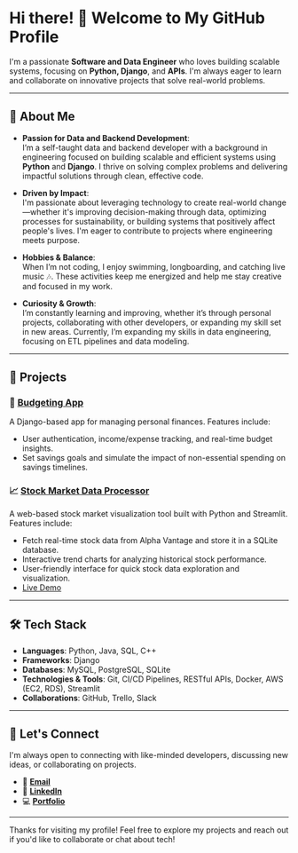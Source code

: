 # Hi there! 👋 Welcome to My GitHub Profile

I'm a passionate **Software and Data Engineer** who loves building scalable systems, focusing on **Python, Django**, and **APIs**. I'm always eager to learn and collaborate on innovative projects that solve real-world problems. 

---

## 🚀 **About Me**

- **Passion for Data and Backend Development**:  
  I’m a self-taught data and backend developer with a background in engineering focused on building scalable and efficient systems using **Python** and **Django**. I thrive on solving complex problems and delivering impactful solutions through clean, effective code.

- **Driven by Impact**:  
  I'm passionate about leveraging technology to create real-world change—whether it's improving decision-making through data, optimizing processes for sustainability, or building systems that positively affect people's lives. I'm eager to contribute to projects where engineering meets purpose.

- **Hobbies & Balance**:  
  When I’m not coding, I enjoy swimming, longboarding, and catching live music 🎶. These activities keep me energized and help me stay creative and focused in my work.

- **Curiosity & Growth**:  
  I’m constantly learning and improving, whether it’s through personal projects, collaborating with other developers, or expanding my skill set in new areas. Currently, I’m expanding my skills in data 
 engineering, focusing on ETL pipelines and data modeling.

---

## 📂 **Projects**

### 🏦 [Budgeting App](https://github.com/jasmine-pok/budgeting-proj/tree/main)
A Django-based app for managing personal finances. Features include:
- User authentication, income/expense tracking, and real-time budget insights.
- Set savings goals and simulate the impact of non-essential spending on savings timelines.

### 📈 [Stock Market Data Processor](https://github.com/jasmine-pok/Stock-Market-Data-Processor)  
A web-based stock market visualization tool built with Python and Streamlit. Features include:  

- Fetch real-time stock data from Alpha Vantage and store it in a SQLite database.  
- Interactive trend charts for analyzing historical stock performance.  
- User-friendly interface for quick stock data exploration and visualization.  
- [Live Demo](https://sjpok-market-visualizer.streamlit.app/)  


---

## 🛠️ **Tech Stack**

- **Languages**: Python, Java, SQL, C++
- **Frameworks**: Django
- **Databases**: MySQL, PostgreSQL, SQLite
- **Technologies & Tools**: Git, CI/CD Pipelines, RESTful APIs, Docker, AWS (EC2, RDS), Streamlit
- **Collaborations**: GitHub, Trello, Slack

---

## 💬 **Let's Connect**

I'm always open to connecting with like-minded developers, discussing new ideas, or collaborating on projects.

- 📧 [**Email**](mailto:sochetajpok@gmail.com)
- 💼 [**LinkedIn**](https://www.linkedin.com/in/socheatapokut23/)
- 💻 [**Portfolio**](https://socheatajpok.com/)

---

Thanks for visiting my profile! Feel free to explore my projects and reach out if you'd like to collaborate or chat about tech!

